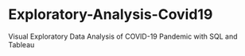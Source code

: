 # Exploratory-Analysis-Covid19
Visual Exploratory Data Analysis of COVID-19 Pandemic with SQL and Tableau
